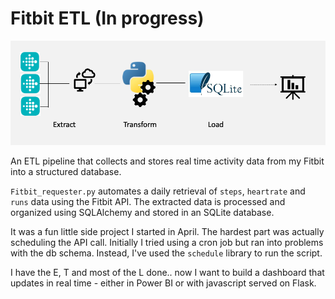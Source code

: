 # Fitbit ETL (In progress)

![ETL Flow](img/Screen%20Shot%202023-08-07%20at%2010.14.15%20pm.png)

An ETL pipeline that collects and stores real time activity data from my Fitbit into a structured database. 

```Fitbit_requester.py``` automates a daily retrieval of ```steps```, ```heartrate``` and ```runs``` data using the Fitbit API. The extracted data is processed and organized using SQLAlchemy and stored in an SQLite database. 

It was a fun little side project I started in April. The hardest part was actually scheduling the API call. Initially I tried using a cron job but ran into problems with the db schema. Instead, I've used the ```schedule``` library to run the script.

I have the E, T and most of the L done.. now I want to build a dashboard that updates in real time - either in Power BI or with javascript served on Flask.